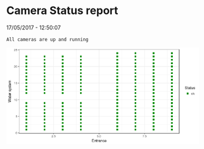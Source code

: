 Camera Status report
================
17/05/2017 - 12:50:07

    All cameras are up and running

![](camreport_files/figure-markdown_github/unnamed-chunk-2-1.png)
